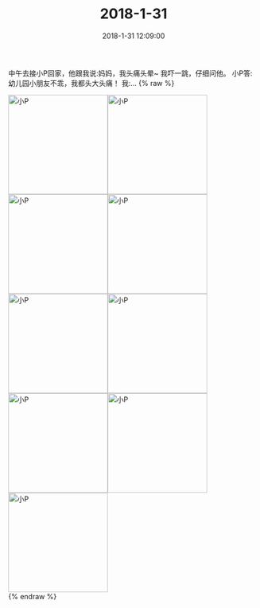 ﻿---
title: "2018-1-31"
date: 2018-1-31 12:09:00
tags: 文字
categories: 妈妈
---
中午去接小P回家，他跟我说:妈妈，我头痛头晕~
我吓一跳，仔细问他。
小P答:幼儿园小朋友不乖，我都头大头痛！
我:…
{% raw %}
<div style="width:500 px">
<div style="float:left; width:100 px"><img src="/images/微信图片_20180409142814.jpg" width="200" alt="小P"></div>
<div style="float:left; width:100 px"><img src="/images/微信图片_20180409142818.jpg" width="200" alt="小P"></div>
<div style="float:left; width:100 px"><img src="/images/微信图片_20180409142822.jpg" width="200" alt="小P"></div>
<div style="float:left; width:100 px"><img src="/images/微信图片_20180409142825.jpg" width="200" alt="小P"></div>
<div style="float:left; width:100 px"><img src="/images/微信图片_20180409142829.jpg" width="200" alt="小P"></div>
<div style="float:left; width:100 px"><img src="/images/微信图片_20180409142832.jpg" width="200" alt="小P"></div>
<div style="float:left; width:100 px"><img src="/images/微信图片_20180409142836.jpg" width="200" alt="小P"></div>
<div style="float:left; width:100 px"><img src="/images/微信图片_20180409142840.jpg" width="200" alt="小P"></div>
<div style="float:left; width:100 px"><img src="/images/微信图片_20180409142844.jpg" width="200" alt="小P"></div>
<div style="clear:both"></div>
</div>
{% endraw %}